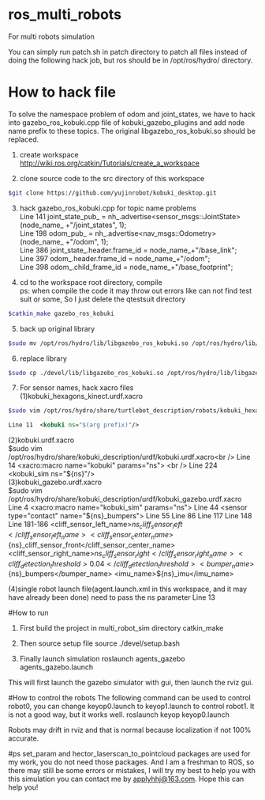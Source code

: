 # ros_multi_robots
For multi robots simulation

You can simply run patch.sh in patch directory to patch all files instead of doing the following hack job, but ros should be in /opt/ros/hydro/ directory.

# How to hack file
To solve the namespace problem of odom and joint_states, we have to hack into gazebo_ros_kobuki.cpp file of  kobuki_gazebo_plugins and add node name prefix to these topics. The original libgazebo_ros_kobuki.so should be replaced.

1. create workspace<br />
http://wiki.ros.org/catkin/Tutorials/create_a_workspace

2. clone source code to the src directory of this workspace
```Bash
$git clone https://github.com/yujinrobot/kobuki_desktop.git
```
3. hack gazebo_ros_kobuki.cpp for topic name problems<br />
Line 141   joint_state_pub_ = nh_.advertise<sensor_msgs::JointState>(node_name_ +"/joint_states", 1);<br />
Line 198   odom_pub_ = nh_.advertise<nav_msgs::Odometry>(node_name_ +"/odom", 1);<br />
Line 386   joint_state_.header.frame_id = node_name_+"/base_link";<br />
Line 397   odom_.header.frame_id = node_name_+"/odom";<br />
Line 398   odom_.child_frame_id = node_name_+"/base_footprint";<br />

4. cd to the workspace root directory, compile<br />
ps: when compile the code it may throw out errors like can not find test suit or some, So I just delete the qtestsuit directory<br />
```Bash
$catkin_make gazebo_ros_kobuki
```
5. back up original library<br />
```Bash
$sudo mv /opt/ros/hydro/lib/libgazebo_ros_kobuki.so /opt/ros/hydro/lib/libgazebo_ros_kobuki.so.old
```
6. replace library<br />
```Bash
$sudo cp ./devel/lib/libgazebo_ros_kobuki.so /opt/ros/hydro/lib/libgazebo_ros_kobuki.so
```
7. For sensor names, hack xacro files<br />
(1)kobuki_hexagons_kinect.urdf.xacro<br />
```Bash
$sudo vim /opt/ros/hydro/share/turtlebot_description/robots/kobuki_hexagons_kinect.urdf.xacro
```
```xml
Line 11  <kobuki ns="$(arg prefix)"/>
```
(2)kobuki.urdf.xacro<br />
$sudo vim /opt/ros/hydro/share/kobuki_description/urdf/kobuki.urdf.xacro<br />
Line 14  <xacro:macro name="kobuki" params="ns"> <br />
Line 224     <kobuki_sim ns="${ns}"/><br />
(3)kobuki_gazebo.urdf.xacro <br />
$sudo vim /opt/ros/hydro/share/kobuki_description/urdf/kobuki_gazebo.urdf.xacro
Line 4  <xacro:macro name="kobuki_sim" params="ns">
Line 44 	    <sensor type="contact" name="${ns}_bumpers">
Line 55	    <sensor type="ray" name="${ns}_cliff_sensor_left">
Line 86	    <sensor type="ray" name="${ns}_cliff_sensor_right">
Line 117 	    <sensor type="ray" name="${ns}_cliff_sensor_front">
Line 148	  <sensor type="imu" name="${ns}_imu">
Line 181-186	      <cliff_sensor_left_name>${ns}_cliff_sensor_left</cliff_sensor_left_name>
	      <cliff_sensor_center_name>${ns}_cliff_sensor_front</cliff_sensor_center_name>
	      <cliff_sensor_right_name>${ns}_cliff_sensor_right</cliff_sensor_right_name>
	      <cliff_detection_threshold>0.04</cliff_detection_threshold>
	      <bumper_name>${ns}_bumpers</bumper_name>
              <imu_name>${ns}_imu</imu_name>

(4)single robot launch file(agent.launch.xml in this workspace, and it may have already been done) need to pass the ns parameter
Line 13  <arg name="urdf_file" default="$(find xacro)/xacro.py '$(find turtlebot_description)/robots/$(arg base)_$(arg stacks)_$(arg 3d_sensor).urdf.xacro' prefix:=$(arg robot_name)" />


#How to run
1. First build the project in multi_robot_sim directory
catkin_make

2. Then source setup file
source ./devel/setup.bash

3. Finally launch simulation
roslaunch agents_gazebo agents_gazebo.launch

This will first launch the gazebo simulator with gui, then launch the rviz gui.

#How to control the robots
The following command can be used to control robot0, you can change keyop0.launch to keyop1.launch to control robot1. It is not a good way, but it works well.
roslaunch keyop keyop0.launch

Robots may drift in rviz and that is normal because localization if not 100% accurate.

#ps
set_param and hector_laserscan_to_pointcloud packages are used for my work, you do not need those packages. And I am a freshman to ROS, so there may still be some errors or mistakes, I will try my best to help you with this simulation you can contact me by applyhhj@163.com. Hope this can help you!

